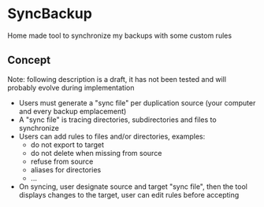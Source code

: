 # SyncBackup

Home made tool to synchronize my backups with some custom rules

## Concept

Note: following description is a draft, it has not been tested and will probably evolve during implementation

- Users must generate a "sync file" per duplication source (your computer and every backup emplacement)
- A "sync file" is tracing directories, subdirectories and files to synchronize
- Users can add rules to files and/or directories, examples: 
  - do not export to target
  - do not delete when missing from source
  - refuse from source
  - aliases for directories
  - ...
- On syncing, user designate source and target "sync file", then the tool displays changes to the target, user can edit rules before accepting
